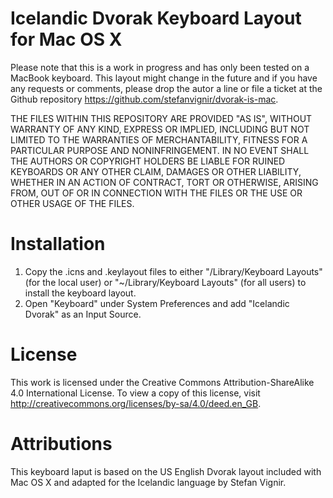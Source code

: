 # Icelandic Dvorak Keyboard Layout for Mac OS X

Please note that this is a work in progress and has only been tested on a MacBook keyboard. This layout might change in the future and if you have any requests or comments, please drop the autor a line or file a ticket at the Github repository https://github.com/stefanvignir/dvorak-is-mac.

THE FILES WITHIN THIS REPOSITORY ARE PROVIDED "AS IS", WITHOUT WARRANTY OF ANY KIND, EXPRESS OR IMPLIED, INCLUDING BUT NOT LIMITED TO THE WARRANTIES OF MERCHANTABILITY, FITNESS FOR A PARTICULAR PURPOSE AND NONINFRINGEMENT. IN NO EVENT SHALL THE AUTHORS OR COPYRIGHT HOLDERS BE LIABLE FOR RUINED KEYBOARDS OR ANY OTHER CLAIM, DAMAGES OR OTHER LIABILITY, WHETHER IN AN ACTION OF CONTRACT, TORT OR OTHERWISE, ARISING FROM, OUT OF OR IN CONNECTION WITH THE FILES OR THE USE OR OTHER USAGE OF THE FILES.

# Installation
1. Copy the .icns and .keylayout files to either "/Library/Keyboard Layouts" (for the local user) or "~/Library/Keyboard Layouts" (for all users) to install the keyboard layout.
2. Open "Keyboard" under System Preferences and add "Icelandic Dvorak" as an Input Source.

# License
This work is licensed under the Creative Commons Attribution-ShareAlike 4.0 International License. To view a copy of this license, visit http://creativecommons.org/licenses/by-sa/4.0/deed.en_GB.

# Attributions
This keyboard laput is based on the US English Dvorak layout included with Mac OS X and adapted for the Icelandic language by Stefan Vignir.
